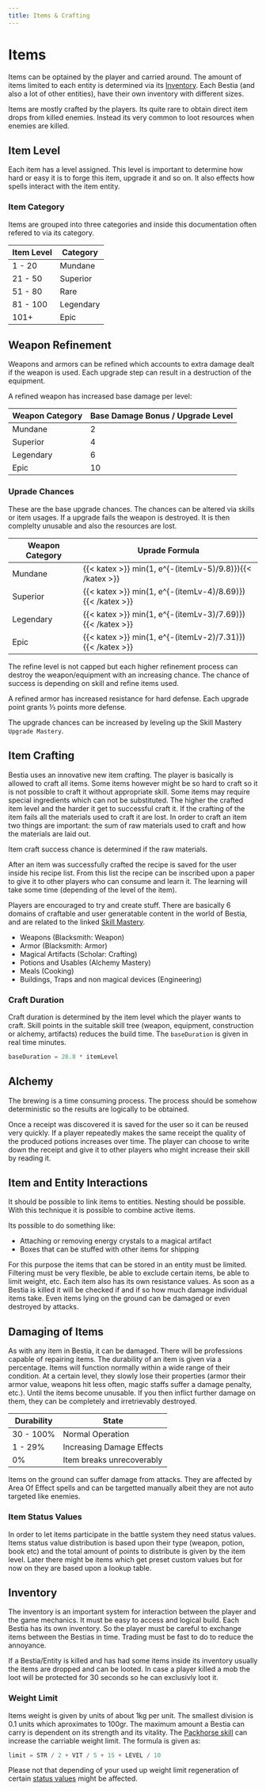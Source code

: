 ```yaml
---
title: Items & Crafting
---
```


# Items

Items can be optained by the player and carried around. The amount of items limited to each entity is determined via
its [Inventory](#inventory). Each Bestia (and also a lot of other entities), have their own inventory with different sizes.

Items are mostly crafted by the players. Its quite rare to obtain direct item drops from killed enemies. Instead its very common
to loot resources when enemies are killed.

## Item Level

Each item has a level assigned. This level is important to determine how hard or easy it is to forge this item, upgrade
it and so on. It also effects how spells interact with the item entity.

### Item Category

Items are grouped into three categories and inside this documentation often refered to via its category.

| Item Level | Category  |
| ---------- | --------- |
| 1 - 20     | Mundane   |
| 21 - 50    | Superior  |
| 51 - 80    | Rare      |
| 81 - 100   | Legendary |
| 101+       | Epic      |

## Weapon Refinement

Weapons and armors can be refined which accounts to extra damage dealt if the weapon is used. Each upgrade step can
result in a destruction of the equipment.

A refined weapon has increased base damage per level:

| Weapon Category | Base Damage Bonus / Upgrade Level |
| --------------- | --------------------------------- |
| Mundane         | 2                                 |
| Superior        | 4                                 |
| Legendary       | 6                                 |
| Epic            | 10                                |

### Uprade Chances

These are the base upgrade chances. The chances can be altered via skills or item usages. If a upgrade fails the weapon is destroyed. It is then complelty unusable and also the resources are lost.

| Weapon Category | Uprade Formula                                            |
| --------------- | --------------------------------------------------------- |
| Mundane         | {{< katex >}} min(1, e^{-(itemLv-5)/9.8)}){{< /katex >}}  |
| Superior        | {{< katex >}} min(1, e^{-(itemLv-4)/8.69)}){{< /katex >}} |
| Legendary       | {{< katex >}} min(1, e^{-(itemLv-3)/7.69)}){{< /katex >}} |
| Epic            | {{< katex >}} min(1, e^{-(itemLv-2)/7.31)}){{< /katex >}} |

The refine level is not capped but each higher refinement process can destroy the weapon/equipment with an increasing chance.
The chance of success is depending on skill and refine items used.

A refined armor has increased resistance for hard defense. Each upgrade point grants ⅓ points more defense.

The upgrade chances can be increased by leveling up the Skill Mastery `Upgrade Mastery`.

## Item Crafting

Bestia uses an innovative new item crafting. The player is basically is allowed to craft all items. Some items however
might be so hard to craft so it is not possible to craft it without appropriate skill. Some items may require special
ingredients which can not be substituted. The higher the crafted item level and the harder it get to successful craft
it. If the crafting of the item fails all the materials used to craft it are lost. In order to craft an item two things
are important: the sum of raw materials used to craft and how the materials are laid out.

Item craft success chance is determined if the raw materials.

After an item was successfully crafted the recipe is saved for the user inside his recipe list. From this list the
recipe can be inscribed upon a paper to give it to other players who can consume and learn it. The learning will take
some time (depending of the level of the item).

Players are encouraged to try and create stuff. There are basically 6 domains of craftable and user generatable content
in the world of Bestia, and are related to the linked [Skill Mastery](/docs/mechanics/master#skill-mastery).

* Weapons (Blacksmith: Weapon)
* Armor (Blacksmith: Armor)
* Magical Artifacts (Scholar: Crafting)
* Potions and Usables (Alchemy Mastery)
* Meals (Cooking)
* Buildings, Traps and non magical devices (Engineering)

### Craft Duration

Craft duration is determined by the item level which the player wants to craft. Skill points in the suitable skill tree
(weapon, equipment, construction or alchemy, artifacts) reduces the build time. The `baseDuration` is given in real
time minutes.

```kotlin
baseDuration = 28.8 * itemLevel
```

## Alchemy

The brewing is a time consuming process. The process should be somehow deterministic so the results are logically to be obtained.

Once a receipt was discovered it is saved for the user so it can be reused very quickly. If a player repeatedly makes
the same receipt the quality of the produced potions increases over time. The player can choose to write down the
receipt and give it to other players who might increase their skill by reading it.

## Item and Entity Interactions

It should be possible to link items to entities. Nesting should be possible. With this technique it is possible to
combine active items.

Its possible to do something like:

* Attaching or removing energy crystals to a magical artifact
* Boxes that can be stuffed with other items for shipping

For this purpose the items that can be stored in an entity must be limited. Filtering must be very flexible, be able to
exclude certain items, be able to limit weight, etc. Each item also has its own resistance values. As soon as a Bestia
is killed it will be checked if and if so how much damage individual items take. Even items lying on the ground can be
damaged or even destroyed by attacks.

## Damaging of Items

As with any item in Bestia, it can be damaged. There will be professions capable of repairing items. The durability of
an item is given via a percentage. Items will function normally within a wide range of their condition. At a certain
level, they slowly lose their properties (armor their armor value, weapons hit less often, magic staffs suffer a damage
penalty, etc.). Until the items become unusable. If you then inflict further damage on them, they can be completely and
irretrievably destroyed.

| Durability | State                     |
| ---------- | ------------------------- |
| 30 - 100%  | Normal Operation          |
| 1 - 29%    | Increasing Damage Effects |
| 0%         | Item breaks unrecoverably |

Items on the ground can suffer damage from attacks. They are affected by Area Of Effect spells and can be targetted manually
albeit they are not auto targeted like enemies.

### Item Status Values

In order to let items participate in the battle system they need status values. Items status value distribution is based
upon their type (weapon, potion, book etc) and the total amount of points to distribute is given by the item level.
Later there might be items which get preset custom values but for now on they are based upon a lookup table.

## Inventory

The inventory is an important system for interaction between the player and the game mechanics. It must be easy to access
and logical build. Each Bestia has its own inventory. So the player must be careful to exchange items between the
Bestias in time. Trading must be fast to do to reduce the annoyance.

If a Bestia/Entity is killed and has had some items inside its inventory usually the items are dropped and can be looted.
In case a player killed a mob the loot will be protected for 30 seconds so he can exclusivly loot it.

### Weight Limit

Items weight is given by units of about 1kg per unit. The smallest division is 0.1 units which aproximates to 100gr.
The maximum amount a Bestia can carry is dependent on its strength and its vitality. The
[Packhorse skill](/docs/mechanics/skills/#packhorse) can  increase the carriable weight limit. The formula is given as:

```kotlin
limit = STR / 2 + VIT / 5 + 15 + LEVEL / 10
```

Please not that depending of your used up weight limit regeneration of certain [status values](/docs/mechanics/bestia/statusvalues/)
might be affected.
